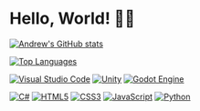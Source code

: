 # Hello, World! 👋🏼

[![Andrew's GitHub stats](https://github-readme-stats.vercel.app/api?username=aoliveira-eng&show_icons=true&theme=gruvbox_light)](https://github.com/anuraghazra/github-readme-stats)

[![Top Languages](https://github-readme-stats.vercel.app/api/top-langs/?username=aoliveira-eng&layout=donut&theme=gruvbox_light)](https://github.com/anuraghazra/github-readme-stats)

[![Visual Studio Code](https://img.shields.io/badge/Visual%20Studio%20Code-0078d7.svg?style=for-the-badge&logo=visual-studio-code&logoColor=white)](https://github.com/aoliveira-eng) [![Unity](https://img.shields.io/badge/unity-%23000000.svg?style=for-the-badge&logo=unity&logoColor=white)](https://github.com/aoliveira-eng) [![Godot Engine](https://img.shields.io/badge/GODOT-%23FFFFFF.svg?style=for-the-badge&logo=godot-engine)](https://github.com/aoliveira-eng)

[![C#](https://img.shields.io/badge/c%23-%23239120.svg?style=for-the-badge&logo=csharp&logoColor=white)](https://github.com/aoliveira-eng) [![HTML5](https://img.shields.io/badge/html5-%23E34F26.svg?style=for-the-badge&logo=html5&logoColor=white)](https://github.com/aoliveira-eng) [![CSS3](https://img.shields.io/badge/css3-%231572B6.svg?style=for-the-badge&logo=css3&logoColor=white)](https://github.com/aoliveira-eng) [![JavaScript](https://img.shields.io/badge/javascript-%23323330.svg?style=for-the-badge&logo=javascript&logoColor=%23F7DF1E)](https://github.com/aoliveira-eng) [![Python](https://img.shields.io/badge/python-3670A0?style=for-the-badge&logo=python&logoColor=ffdd54)](https://github.com/aoliveira-eng)
